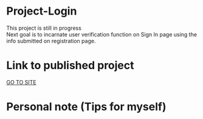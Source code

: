 # Project-Login
This project is still in progress<br />
Next goal is to incarnate user verification function on Sign In page using the info submitted on registration page.
# Link to published project
[GO TO SITE](https://nrdydoggo.github.io/)
# Personal note (Tips for myself)
